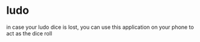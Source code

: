 # ludo
in case your ludo dice is lost, you can use this application on your phone to act as the dice roll

